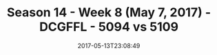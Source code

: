 ---
title: Season 14 - Week 8 (May 7, 2017) - DCGFFL - 5094 vs 5109
teams_score:
- team: 5094
  score: 42
- team: 5109
  score: 26
mvp: AJ, Rachel B
game-ball: Todd, Marek
season: 14
week: 9
date: '2017-05-13T23:08:49'
pageid: season-14-week-9-5094-vs-5109
---